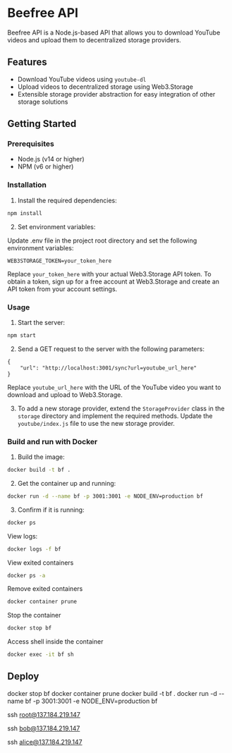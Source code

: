 # Beefree API

Beefree API is a Node.js-based API that allows you to download YouTube videos and upload them to decentralized storage providers.

## Features

- Download YouTube videos using `youtube-dl`
- Upload videos to decentralized storage using Web3.Storage
- Extensible storage provider abstraction for easy integration of other storage solutions

## Getting Started

### Prerequisites

- Node.js (v14 or higher)
- NPM (v6 or higher)

### Installation

1. Install the required dependencies:

```bash
npm install
```

2. Set environment variables:

Update .env file in the project root directory and set the following environment variables:

```
WEB3STORAGE_TOKEN=your_token_here
```

Replace `your_token_here` with your actual Web3.Storage API token. To obtain a token, sign up for a free account at Web3.Storage and create an API token from your account settings.

### Usage

1. Start the server:

```bash
npm start
```

2. Send a GET request to the server with the following parameters:

```
{
    "url": "http://localhost:3001/sync?url=youtube_url_here"
}
```

Replace `youtube_url_here` with the URL of the YouTube video you want to download and upload to Web3.Storage.

3. To add a new storage provider, extend the `StorageProvider` class in the `storage` directory and implement the required methods. Update the `youtube/index.js` file to use the new storage provider.

### Build and run with Docker

1. Build the image:

```bash
docker build -t bf .
```

2. Get the container up and running:

```bash
docker run -d --name bf -p 3001:3001 -e NODE_ENV=production bf
```

3. Confirm if it is running:

```bash
docker ps
```

View logs:

```bash
docker logs -f bf
```

View exited containers

```bash
docker ps -a
```

Remove exited containers

```bash
docker container prune
```

Stop the container

```bash
docker stop bf
```

Access shell inside the container

```bash
docker exec -it bf sh
```

## Deploy

docker stop bf
docker container prune
docker build -t bf .
docker run -d --name bf -p 3001:3001 -e NODE_ENV=production bf

ssh root@137.184.219.147

ssh bob@137.184.219.147

ssh alice@137.184.219.147
